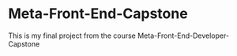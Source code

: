 # Meta-Front-End-Capstone
This is my final project from the course Meta-Front-End-Developer-Capstone
